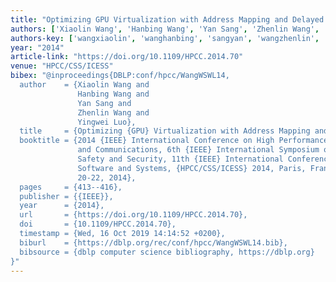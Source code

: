 ```yaml
---
title: "Optimizing GPU Virtualization with Address Mapping and Delayed Submission"
authors: ['Xiaolin Wang', 'Hanbing Wang', 'Yan Sang', 'Zhenlin Wang', 'Yingwei Luo']
authors-key: ['wangxiaolin', 'wanghanbing', 'sangyan', 'wangzhenlin', 'luoyingwei']
year: "2014"
article-link: "https://doi.org/10.1109/HPCC.2014.70"
venue: "HPCC/CSS/ICESS"
bibex: "@inproceedings{DBLP:conf/hpcc/WangWSWL14,
  author    = {Xiaolin Wang and
               Hanbing Wang and
               Yan Sang and
               Zhenlin Wang and
               Yingwei Luo},
  title     = {Optimizing {GPU} Virtualization with Address Mapping and Delayed Submission},
  booktitle = {2014 {IEEE} International Conference on High Performance Computing
               and Communications, 6th {IEEE} International Symposium on Cyberspace
               Safety and Security, 11th {IEEE} International Conference on Embedded
               Software and Systems, {HPCC/CSS/ICESS} 2014, Paris, France, August
               20-22, 2014},
  pages     = {413--416},
  publisher = {{IEEE}},
  year      = {2014},
  url       = {https://doi.org/10.1109/HPCC.2014.70},
  doi       = {10.1109/HPCC.2014.70},
  timestamp = {Wed, 16 Oct 2019 14:14:52 +0200},
  biburl    = {https://dblp.org/rec/conf/hpcc/WangWSWL14.bib},
  bibsource = {dblp computer science bibliography, https://dblp.org}
}"
---
```

